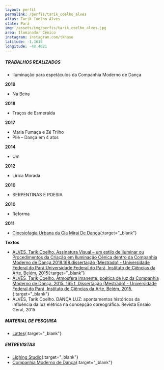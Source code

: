 ```yaml
---
layout: perfil
permalink: /perfis/tarik_coelho_alves
alias: Tarik Coelho Alves
state: Pará
img: /assets/img/perfis/tarik_coelho_alves.jpg
area: Iluminador Cênico
instagram: instagram.com/tkhase
latitude: -1.3615
longitude: -48.4621
---
```


##### **TRABALHOS REALIZADOS**

- Iluminação para  espetáculos da Companhia Moderno de Dança

**2019**

- Na Beira

**2018**

- Traços de Esmeralda

**2017**

- Maria Fumaça e Zé Trilho
- Plié – Dança em 4 atos

**2014**

- Um

**2012**

- Lírica Morada

**2010**

- SERPENTINAS E POESIA

**2010**

- Reforma

**2011**

- [Cinesiofagia Urbana da Cia Mirai De Dança](https://www.facebook.com/media/setvanity=221590601560121&set=a.296596597392854){:target="_blank"}

**Textos**

- [ALVES, Tarik Coelho. Assinatura Visual – um estilo de iluminar ou Procedimentos da Criação em Iluminação Cênica dentro da Companhia Moderno de Dança.2018.168.dissertação (Mestrado) - Universidade Federal do Pará Universidade Federal do Pará, Instituto de Ciências da Arte, Belém, 2015](https://www.cocen.unicamp.br/revistadigital/index.php/simposiorfc/article/view/60){:target="_blank"}
- [ALVES, Tarik Coelho. Atmosfera Imanente: poética de luz da Companhia Moderno de Dança. 2015. 165 f. Dissertação (Mestrado) - Universidade Federal do Pará, Instituto de Ciências da Arte, Belém, 2015.](http://repositorio.ufpa.br/jspui/handle/2011/10025){:target="_blank"}
- ALVES, Tarik Coelho. DANÇA LUZ: apontamentos históricos da influência da luz elétrica na concepção coreográfica. Revista Ensaio Geral, 2015

##### **MATERIAL DE PESQUISA**

- [Lattes](http://lattes.cnpq.br/2465456653624433){:target="_blank"}

##### **ENTREVISTAS**

- [Lighing Studio](https://www.youtube.com/watch?v=ESt0RnBlFXE){:target="_blank"}
- [Companhia Moderno de Dança](https://www.youtube.com/watch?v=hoY-nCG_Wrw){:target="_blank"}
